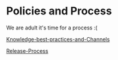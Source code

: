 # Policies and Process

We are adult it's time for a process :(

[Knowledge-best-practices-and-Channels](Knowledge-best-practices-and-Channels)

[Release-Process](Release-Process)
